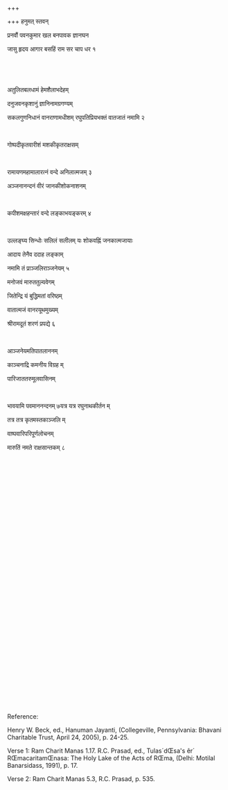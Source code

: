 +++

+++
हनुमत् स्तवन्

प्रनवौं पवनकुमार खल बनपावक ज्ञानघन

जासु हृदय आगार बसहिं राम सर चाप धर १

 

 

अतुलितबलधामं हेमशैलाभदेहम् 

दनुजवनकृशानुं ज्ञानिनामग्रगण्यम् 

सकलगुणनिधानं वानराणामधीशम्  रघुपतिप्रियभक्तं वातजातं नमामि २   


 

गोष्पदीकृतवारीशं मशकीकृतराक्षसम् 

 

रामायणमहामालारत्नं वन्दे अनिलात्मजम् ३   


अञ्जनानन्दनं वीरं जानकीशोकनाशनम् 

 

कपीशमक्षहन्तारं वन्दे लङ्काभयङ्करम् ४   


 

उल्लङ्घ्य सिन्धोः सलिलं सलीलम् यः शोकवह्निं जनकात्मजायाः 

आदाय तेनैव ददाह लङ्काम् 

नमामि तं प्राञ्जलिराञ्जनेयम् ५

मनोजवं मारुततुल्यवेगम् 

जितेन्द्रि यं बुद्धिमतां वरिष्ठम् 

वातात्मजं वानरयूथमुख्यम् 

श्रीरामदूतं शरणं प्रपद्ये ६   


 

आञ्जनेयमतिपातलाननम् 

काञ्चनाद्रि कमनीय विग्रह म्

पारिजाततरुमूलवासिनम् 

 

भावयामि पवमाननन्दनम् ७यत्र यत्र रघुनाथकीर्तन म्

तत्र तत्र कृतमस्तकाञ्जलि म्

वाष्पवारिपरिपूर्णलोचनम् 

मारुतिं नमते राक्षसान्तकम् ८

 

 

 

 

 

 

 

 

 

 

 

 

 

 

 

 

 

 

 

Reference:

Henry W. Beck, ed.,  Hanuman Jayanti, (Collegeville, Pennsylvania:
Bhavani Charitable Trust, April 24, 2005), p. 24-25.

Verse 1: Ram Charit Manas 1.17. R.C. Prasad, ed., Tulas´dŒsa's êr´
RŒmacaritamŒnasa: The Holy Lake of the Acts of RŒma, (Delhi: Motilal
Banarsidass, 1991), p. 17.

Verse 2: Ram Charit Manas 5.3, R.C. Prasad, p. 535.
